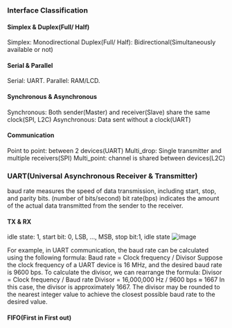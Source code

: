 ### Interface Classification
#### Simplex & Duplex(Full/ Half)
Simplex: Monodirectional 
Duplex(Full/ Half): Bidirectional(Simultaneously available or not)
#### Serial & Parallel
Serial: UART. Parallel: RAM/LCD.
#### Synchronous & Asynchronous
Synchronous: Both sender(Master) and receiver(Slave) share the same clock(SPI, L2C)
Asynchronous: Data sent without a clock(UART)
#### Communication
Point to point: between 2 devices(UART)
Multi_drop: Single transmitter and multiple receivers(SPI)
Multi_point: channel is shared between devices(L2C)

### UART(Universal Asynchronous Receiver & Transmitter)
baud rate measures the speed of data transmission, including start, stop, and parity bits. (number of bits/second)
bit rate(bps) indicates the amount of the actual data transmitted from the sender to the receiver.
#### TX & RX
idle state: 1, start bit: 0, LSB, ..., MSB, stop bit:1, idle state
![image](https://github.com/xyuanx0223/Hardware_Design/assets/92006744/66006b97-b34f-4458-911f-b3da5a4710a2)

For example, in UART communication, the baud rate can be calculated using the following formula:
Baud rate = Clock frequency / Divisor
Suppose the clock frequency of a UART device is 16 MHz, and the desired baud rate is 9600 bps. To calculate the divisor, we can rearrange the formula:
Divisor = Clock frequency / Baud rate
Divisor = 16,000,000 Hz / 9600 bps ≈ 1667
In this case, the divisor is approximately 1667. 
The divisor may be rounded to the nearest integer value to achieve the closest possible baud rate to the desired value.

#### FIFO(First in First out)
